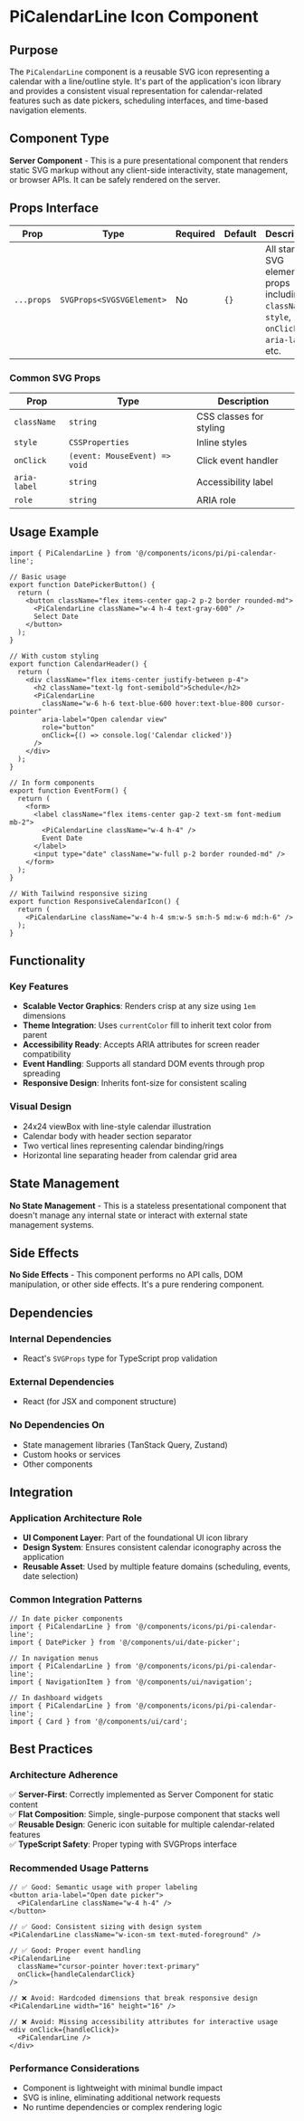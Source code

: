 # PiCalendarLine Icon Component

## Purpose

The `PiCalendarLine` component is a reusable SVG icon representing a calendar with a line/outline style. It's part of the application's icon library and provides a consistent visual representation for calendar-related features such as date pickers, scheduling interfaces, and time-based navigation elements.

## Component Type

**Server Component** - This is a pure presentational component that renders static SVG markup without any client-side interactivity, state management, or browser APIs. It can be safely rendered on the server.

## Props Interface

| Prop | Type | Required | Default | Description |
|------|------|----------|---------|-------------|
| `...props` | `SVGProps<SVGSVGElement>` | No | `{}` | All standard SVG element props including `className`, `style`, `onClick`, `aria-label`, etc. |

### Common SVG Props
| Prop | Type | Description |
|------|------|-------------|
| `className` | `string` | CSS classes for styling |
| `style` | `CSSProperties` | Inline styles |
| `onClick` | `(event: MouseEvent) => void` | Click event handler |
| `aria-label` | `string` | Accessibility label |
| `role` | `string` | ARIA role |

## Usage Example

```tsx
import { PiCalendarLine } from '@/components/icons/pi/pi-calendar-line';

// Basic usage
export function DatePickerButton() {
  return (
    <button className="flex items-center gap-2 p-2 border rounded-md">
      <PiCalendarLine className="w-4 h-4 text-gray-600" />
      Select Date
    </button>
  );
}

// With custom styling
export function CalendarHeader() {
  return (
    <div className="flex items-center justify-between p-4">
      <h2 className="text-lg font-semibold">Schedule</h2>
      <PiCalendarLine 
        className="w-6 h-6 text-blue-600 hover:text-blue-800 cursor-pointer" 
        aria-label="Open calendar view"
        role="button"
        onClick={() => console.log('Calendar clicked')}
      />
    </div>
  );
}

// In form components
export function EventForm() {
  return (
    <form>
      <label className="flex items-center gap-2 text-sm font-medium mb-2">
        <PiCalendarLine className="w-4 h-4" />
        Event Date
      </label>
      <input type="date" className="w-full p-2 border rounded-md" />
    </form>
  );
}

// With Tailwind responsive sizing
export function ResponsiveCalendarIcon() {
  return (
    <PiCalendarLine className="w-4 h-4 sm:w-5 sm:h-5 md:w-6 md:h-6" />
  );
}
```

## Functionality

### Key Features
- **Scalable Vector Graphics**: Renders crisp at any size using `1em` dimensions
- **Theme Integration**: Uses `currentColor` fill to inherit text color from parent
- **Accessibility Ready**: Accepts ARIA attributes for screen reader compatibility
- **Event Handling**: Supports all standard DOM events through prop spreading
- **Responsive Design**: Inherits font-size for consistent scaling

### Visual Design
- 24x24 viewBox with line-style calendar illustration
- Calendar body with header section separator
- Two vertical lines representing calendar binding/rings
- Horizontal line separating header from calendar grid area

## State Management

**No State Management** - This is a stateless presentational component that doesn't manage any internal state or interact with external state management systems.

## Side Effects

**No Side Effects** - This component performs no API calls, DOM manipulation, or other side effects. It's a pure rendering component.

## Dependencies

### Internal Dependencies
- React's `SVGProps` type for TypeScript prop validation

### External Dependencies
- React (for JSX and component structure)

### No Dependencies On
- State management libraries (TanStack Query, Zustand)
- Custom hooks or services
- Other components

## Integration

### Application Architecture Role
- **UI Component Layer**: Part of the foundational UI icon library
- **Design System**: Ensures consistent calendar iconography across the application
- **Reusable Asset**: Used by multiple feature domains (scheduling, events, date selection)

### Common Integration Patterns
```tsx
// In date picker components
import { PiCalendarLine } from '@/components/icons/pi/pi-calendar-line';
import { DatePicker } from '@/components/ui/date-picker';

// In navigation menus
import { PiCalendarLine } from '@/components/icons/pi/pi-calendar-line';
import { NavigationItem } from '@/components/ui/navigation';

// In dashboard widgets
import { PiCalendarLine } from '@/components/icons/pi/pi-calendar-line';
import { Card } from '@/components/ui/card';
```

## Best Practices

### Architecture Adherence
✅ **Server-First**: Correctly implemented as Server Component for static content  
✅ **Flat Composition**: Simple, single-purpose component that stacks well  
✅ **Reusable Design**: Generic icon suitable for multiple calendar-related features  
✅ **TypeScript Safety**: Proper typing with SVGProps interface  

### Recommended Usage Patterns

```tsx
// ✅ Good: Semantic usage with proper labeling
<button aria-label="Open date picker">
  <PiCalendarLine className="w-4 h-4" />
</button>

// ✅ Good: Consistent sizing with design system
<PiCalendarLine className="w-icon-sm text-muted-foreground" />

// ✅ Good: Proper event handling
<PiCalendarLine 
  className="cursor-pointer hover:text-primary" 
  onClick={handleCalendarClick}
/>

// ❌ Avoid: Hardcoded dimensions that break responsive design
<PiCalendarLine width="16" height="16" />

// ❌ Avoid: Missing accessibility attributes for interactive usage
<div onClick={handleClick}>
  <PiCalendarLine />
</div>
```

### Performance Considerations
- Component is lightweight with minimal bundle impact
- SVG is inline, eliminating additional network requests
- No runtime dependencies or complex rendering logic